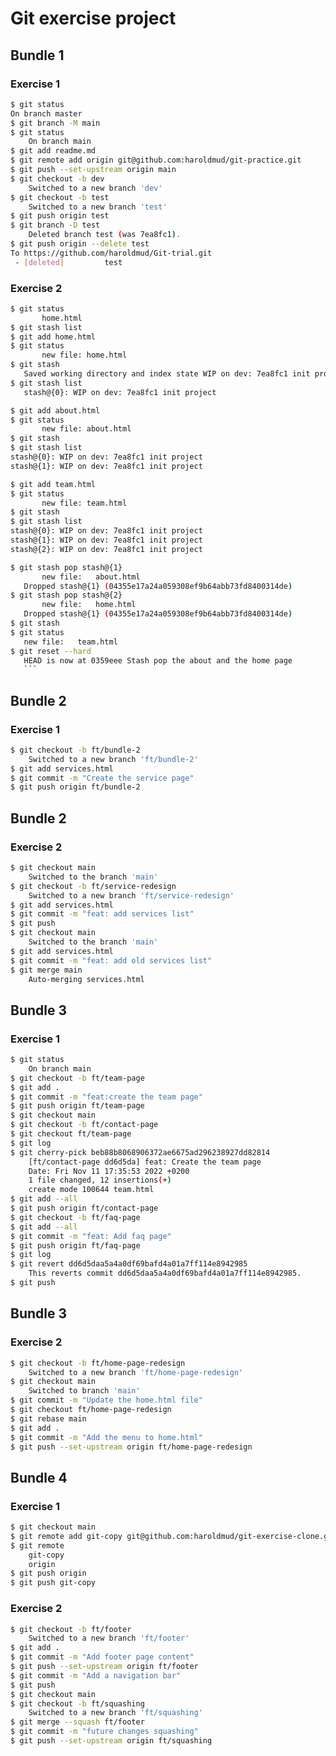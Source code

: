 # Git  exercise  project

## Bundle 1

### Exercise 1

``` bash
$ git status
On branch master
$ git branch -M main
$ git status
	On branch main
$ git add readme.md
$ git remote add origin git@github.com:haroldmud/git-practice.git
$ git push --set-upstream origin main
$ git checkout -b dev
	Switched to a new branch 'dev'
$ git checkout -b test
	Switched to a new branch 'test'
$ git push origin test
$ git branch -D test
	Deleted branch test (was 7ea8fc1).
$ git push origin --delete test
To https://github.com/haroldmud/Git-trial.git
 - [deleted]         test
 ```

 ### Exercise 2

 ```bash
 $ git status
        home.html
$ git stash list
$ git add home.html
$ git status
        new file: home.html
$ git stash
	Saved working directory and index state WIP on dev: 7ea8fc1 init project
$ git stash list
	stash@{0}: WIP on dev: 7ea8fc1 init project

$ git add about.html
$ git status
        new file: about.html
$ git stash
$ git stash list
stash@{0}: WIP on dev: 7ea8fc1 init project
stash@{1}: WIP on dev: 7ea8fc1 init project

$ git add team.html
$ git status
        new file: team.html
$ git stash
$ git stash list
stash@{0}: WIP on dev: 7ea8fc1 init project
stash@{1}: WIP on dev: 7ea8fc1 init project
stash@{2}: WIP on dev: 7ea8fc1 init project

$ git stash pop stash@{1}
        new file:   about.html
	Dropped stash@{1} (04355e17a24a059308ef9b64abb73fd8400314de)
$ git stash pop stash@{2}
        new file:   home.html
	Dropped stash@{1} (04355e17a24a059308ef9b64abb73fd8400314de)
$ git stash
$ git status
	new file:   team.html
$ git reset --hard
	HEAD is now at 0359eee Stash pop the about and the home page
    ```
```
	
## Bundle 2

### Exercise 1
```bash 
$ git checkout -b ft/bundle-2
	Switched to a new branch 'ft/bundle-2'
$ git add services.html
$ git commit -m "Create the service page"
$ git push origin ft/bundle-2 
```
## Bundle 2

### Exercise 2
```bash 
$ git checkout main
	Switched to the branch 'main'
$ git checkout -b ft/service-redesign
	Switched to a new branch 'ft/service-redesign'
$ git add services.html
$ git commit -m "feat: add services list"
$ git push
$ git checkout main
	Switched to the branch 'main'
$ git add services.html
$ git commit -m "feat: add old services list"
$ git merge main
	Auto-merging services.html
```

## Bundle 3

### Exercise 1
```bash 
$ git status
	On branch main
$ git checkout -b ft/team-page
$ git add .
$ git commit -m "feat:create the team page"
$ git push origin ft/team-page
$ git checkout main
$ git checkout -b ft/contact-page
$ git checkout ft/team-page
$ git log
$ git cherry-pick beb88b8068906372ae6675ad296238927dd82814
	[ft/contact-page dd6d5da] feat: Create the team page
 	Date: Fri Nov 11 17:35:53 2022 +0200
 	1 file changed, 12 insertions(+)
 	create mode 100644 team.html
$ git add --all
$ git push origin ft/contact-page
$ git checkout -b ft/faq-page
$ git add --all
$ git commit -m "feat: Add faq page"
$ git push origin ft/faq-page
$ git log
$ git revert dd6d5daa5a4a0df69bafd4a01a7ff114e8942985
	This reverts commit dd6d5daa5a4a0df69bafd4a01a7ff114e8942985.
$ git push
``` 
## Bundle 3

### Exercise 2
```bash 
$ git checkout -b ft/home-page-redesign
	Switched to a new branch 'ft/home-page-redesign'
$ git checkout main
	Switched to branch 'main'
$ git commit -m "Update the home.html file"
$ git checkout ft/home-page-redesign
$ git rebase main
$ git add .
$ git commit -m "Add the menu to home.html"
$ git push --set-upstream origin ft/home-page-redesign
``` 

## Bundle 4

### Exercise 1
```bash 
$ git checkout main
$ git remote add git-copy git@github.com:haroldmud/git-exercise-clone.git
$ git remote
	git-copy
	origin
$ git push origin
$ git push git-copy
``` 

### Exercise 2
```bash 
$ git checkout -b ft/footer
	Switched to a new branch 'ft/footer'
$ git add .
$ git commit -m "Add footer page content"
$ git push --set-upstream origin ft/footer
$ git commit -m "Add a navigation bar"
$ git push
$ git checkout main
$ git checkout -b ft/squashing
	Switched to a new branch 'ft/squashing'
$ git merge --squash ft/footer
$ git commit -m "future changes squashing"
$ git push --set-upstream origin ft/squashing
```
